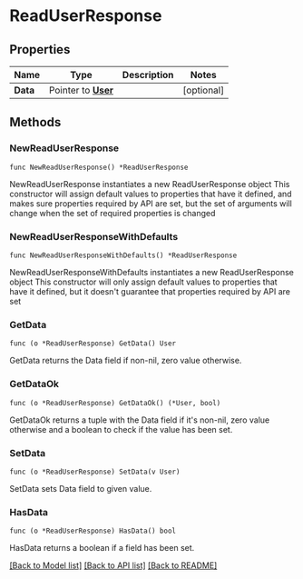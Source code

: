 # ReadUserResponse

## Properties

Name | Type | Description | Notes
------------ | ------------- | ------------- | -------------
**Data** | Pointer to [**User**](User.md) |  | [optional]

## Methods

### NewReadUserResponse

`func NewReadUserResponse() *ReadUserResponse`

NewReadUserResponse instantiates a new ReadUserResponse object
This constructor will assign default values to properties that have it defined,
and makes sure properties required by API are set, but the set of arguments
will change when the set of required properties is changed

### NewReadUserResponseWithDefaults

`func NewReadUserResponseWithDefaults() *ReadUserResponse`

NewReadUserResponseWithDefaults instantiates a new ReadUserResponse object
This constructor will only assign default values to properties that have it defined,
but it doesn't guarantee that properties required by API are set

### GetData

`func (o *ReadUserResponse) GetData() User`

GetData returns the Data field if non-nil, zero value otherwise.

### GetDataOk

`func (o *ReadUserResponse) GetDataOk() (*User, bool)`

GetDataOk returns a tuple with the Data field if it's non-nil, zero value otherwise
and a boolean to check if the value has been set.

### SetData

`func (o *ReadUserResponse) SetData(v User)`

SetData sets Data field to given value.

### HasData

`func (o *ReadUserResponse) HasData() bool`

HasData returns a boolean if a field has been set.


[[Back to Model list]](../README.md#documentation-for-models) [[Back to API list]](../README.md#documentation-for-api-endpoints) [[Back to README]](../README.md)
